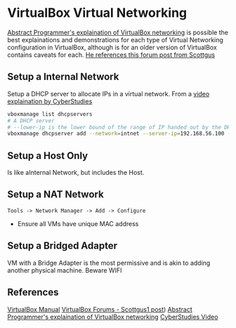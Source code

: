 # VirtualBox Virtual Networking


[Abstract Programmer's explaination of VirtualBox networking](https://www.youtube.com/watch?v=2Fkf6Kysh7I) is possible the best explainations and demonstrations for each type of Virtual Networking configuration in VirtualBox, although is for an older version of VirtualBox contains caveats for each. [He references this forum post from Scottgus](https://forums.virtualbox.org/viewtopic.php?t=96608)

## Setup a Internal Network

Setup a DHCP server to allocate IPs in a virtual network. From a [video explaination by CyberStudies](https://www.youtube.com/watch?v=lm_4hoe-K7U)

```bash
vboxmanage list dhcpservers
# A DHCP server 
# --lower-ip is the lower bound of the range of IP handed out by the DHCP
vboxmanage dhcpserver add --network=intnet --server-ip=192.168.56.100 --netmask=255.255.255.0 --lower-ip=192.168.56.101 --upper-ip=192.168.56.110 --enable
```

## Setup a Host Only 

Is like aInternal Network, but includes the Host.

## Setup a NAT Network

`Tools -> Network Manager -> Add -> Configure`
- Ensure all VMs have unique MAC address

## Setup a Bridged Adapter

VM with a Bridge Adapter is the most permissive and is akin to adding another physical machine. Beware WIFI 


## References

[VirtualBox Manual](https://www.virtualbox.org/manual/ch06.html)
[VirtualBox Forums - Scottgus1 post](https://forums.virtualbox.org/viewtopic.php?t=96608))
[Abstract Programmer's explaination of VirtualBox networking](https://www.youtube.com/watch?v=2Fkf6Kysh7I) 
[CyberStudies Video](https://www.youtube.com/watch?v=lm_4hoe-K7U)
